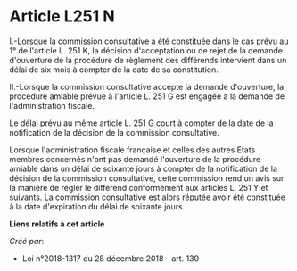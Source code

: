 # Article L251 N

I.-Lorsque la commission consultative a été constituée dans le cas prévu au 1° de l'article L. 251 K, la décision
d'acceptation ou de rejet de la demande d'ouverture de la procédure de règlement des différends intervient dans un délai de
six mois à compter de la date de sa constitution.

II.-Lorsque la commission consultative accepte la demande d'ouverture, la procédure amiable prévue à l'article L. 251 G est
engagée à la demande de l'administration fiscale.

Le délai prévu au même article L. 251 G court à compter de la date de la notification de la décision de la commission
consultative.

Lorsque l'administration fiscale française et celles des autres Etats membres concernés n'ont pas demandé l'ouverture de la
procédure amiable dans un délai de soixante jours à compter de la notification de la décision de la commission consultative,
cette commission rend un avis sur la manière de régler le différend conformément aux articles L. 251 Y et suivants. La
commission consultative est alors réputée avoir été constituée à la date d'expiration du délai de soixante jours.

**Liens relatifs à cet article**

_Créé par_:

  - Loi n°2018-1317 du 28 décembre 2018 - art. 130
